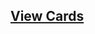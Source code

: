 ## [View Cards](<https://sims-s.github.io/mtg-card-gen/CardNamesRound2/Sliver Dodecahedron/Sliver Dodecahedron.html>)